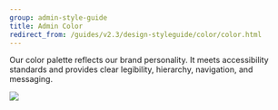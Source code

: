 ```yaml
---
group: admin-style-guide
title: Admin Color
redirect_from: /guides/v2.3/design-styleguide/color/color.html
---
```


Our color palette reflects our brand personality. It meets accessibility standards and provides clear legibility, hierarchy, navigation, and messaging.

![]({{page.baseurl}}/design-style/images/color-palette.jpg)

